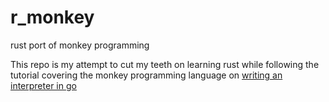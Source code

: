 # r_monkey
rust port of monkey programming

This repo is my attempt to cut my teeth on learning rust while following the tutorial
covering the monkey programming language on [writing an interpreter in go](https://interpreterbook.com/)


